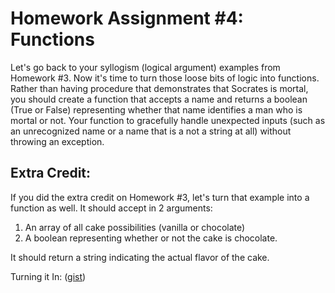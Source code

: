 # Homework Assignment #4: Functions
 
Let's go back to your syllogism (logical argument) examples from Homework #3.  Now it's time to turn those loose bits of logic into functions. Rather than having procedure that demonstrates that Socrates is mortal, you should create a function that accepts a name and returns a boolean (True or False) representing whether that name identifies a man who is mortal or not. Your function to gracefully handle unexpected inputs (such as an unrecognized name or a name that is a not a string at all) without throwing an exception.

## Extra Credit:

If you did the extra credit on Homework #3, let's turn that example into a function as well. It should accept in 2 arguments:

1. An array of all cake possibilities (vanilla or chocolate)
2. A boolean representing whether or not the cake is chocolate.

It should return a string indicating the actual flavor of the cake.

Turning it In:  ([gist](https://gist.github.com/bogkyu/3a2113c6d191e9b0aa6a85b9691faf0f))
